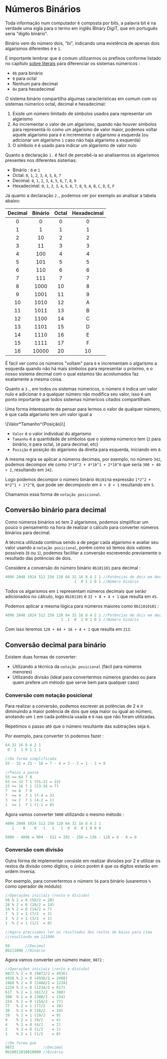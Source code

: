 # Números Binários
Toda informação num computador é composta por bits, a palavra bit é na verdade uma sigla para o termo em inglês BInary DigiT, que em português seria "digito binário".

Binário vem do número dois, "bi", indicando uma existência de apenas dois algarismos diferentes `0` e `1`.

É importante lembrar que é comum utilizarmos os prefixos conforme listado no capítulo [sobre literais](./10-literais.md) para diferenciar os sistemas númericos :
- `0b` para binário
- `0`  para octal
- Nenhum para decimal
- `0x` para hexadecimal

O sistema binário compartilha algumas características em comum com os sistemas númerico octal, decimal e hexadecimal:

1. Existe um número limitado de símbolos usados para representar um algarismo
2. Ao incrementar o valor de um algarismo, quando não houver símbolos para representá-lo como um algarismo de valor maior, podemos voltar aquele algarismo para `0` e incrementar o algarismo a esquerda (ou adicionar um algarismo `1` caso não haja algarismo a esquerda)
3. O símbolo `0` é usado para indicar um algarismo de valor nulo

Quanto a declaração `1.` é fácil de percebê-la ao analisarmos os algarismos presentes nos diferentes sistemas: 
- Binário : `0` e `1`
- Octal: `0`, `1`, `2`, `3`, `4`, `5`, `6`, `7`
- Decimal: `0`, `1`, `2`, `3`, `4`, `5`, `6`, `7`, `8`, `9`
- Hexadecimal: `0`, `1`, `2`, `3`, `4`, `5`, `6`, `7`, `8`, `9`, `A`, `B`, `C`, `D`, `E`, `F`

Já quanto a declaração `2.`, podemos ver por exemplo ao analisar a tabela abaixo:

| Decimal | Binário  | Octal  | Hexadecimal  |
| :-----: | :------: | :----: | :----------: |
| 0       | 0        | 0      | 0            |
| 1       | 1        | 1      | 1            |
| 2       | 10       | 2      | 2            |
| 3       | 11       | 3      | 3            |
| 4       | 100      | 4      | 4            |
| 5       | 101      | 5      | 5            |
| 6       | 110      | 6      | 6            |
| 7       | 111      | 7      | 7            |
| 8       | 1000     | 10     | 8            |
| 9       | 1001     | 11     | 9            |
| 10      | 1010     | 12     | A            |
| 11      | 1011     | 13     | B            |
| 12      | 1100     | 14     | C            |
| 13      | 1101     | 15     | D            |
| 14      | 1110     | 16     | E            |
| 15      | 1111     | 17     | F            |
| 16      | 10000    | 20     | 10           |

É fácil ver como os números "voltam" para `0` e incrementam o algarismo a esquerda quando não há mais símbolos para representar o próximo, e o nosso sistema decimal com o qual estamos tão acostumados faz exatamente a mesma coisa.

Quanto a `3.`, em todos os sistemas númericos, o número `0` indica um valor nulo e adicionar `0` a qualquer número não modifica seu valor, isso é um ponto importante que todos sistemas númericos citados compartilham.

Uma forma interessante de pensar para lermos o valor de qualquer número, é que cada algarismo tem um valor igual a 
    
\\[Valor*Tamanho^{Posição}\\]

- `Valor` é o valor individual do algarismo
- `Tamanho` é a quantidade de símbolos que o sistema númerico tem (`2` para binário, `8` para octal, `10` para decimal, etc)
- `Posição` é posição do algarismo da direita para esquerda, iniciando em `0`.

A mesma regra se aplicar a números decimais, por exemplo, no número `342`, podemos decompor ele como `3*10^2 + 4*10^1 + 2*10^0` que seria `300 + 40 + 2`, resultando em `342`.

Logo podemos decompor o número binário `0b101`na expressão `1*2^2 + 0*2^1 + 1*2^0`, que pode ser decomposto em `4 + 0 + 1` resultando em `5`.

Chamamos essa forma de `notação posicional`.

## Conversão binário para decimal
Como números binários só tem 2 algarismos, podemos simplificar um pouco o pensamento na hora de realizar o cálculo para converter números binários para decimal.

A técnica utilizada continua sendo a de pegar cada algarismo e avaliar seu valor usando a `notação posicional`, porém como só temos dois valores possíveis (`0` ou `1`), podemos facilitar a conversão escrevendo previamente o resultado das potências de dois.

Considere a conversão do número binário `0b101101` para decimal :  
```c
4096 2048 1024 512 256 128 64 32 16 8 4 2 1 //Potências de dois em decimal
                               1  0 1 1 0 1 //Número binário
```

Todos os algarismos em `1` representam números decimais que serão adicionados no cálculo, logo `0b101101` é `32 + 8 + 4 + 1` que resulta em `45`.

Podemos aplicar a mesma lógica para números maiores como `0b11010101` : 
```c
4096 2048 1024 512 256 128 64 32 16 8 4 2 1 //Potências de dois em decimal
                         1  1  0  1 0 1 0 1 //Número binário
```
Com isso teremos `128 + 64 + 16 + 4 + 1` que resulta em `213`.


## Conversão decimal para binário
Existem duas formas de converter:
- Utilizando a técnica da `notação posicional` (fácil para números menores)
- Utilizando divisão (ideal para convertermos números grandes ou para quem prefere um método que serve bem para qualquer caso)

### Conversão com notação posicional
Para realizar a conversão, podemos escrever as potências de 2 e ir diminuindo a maior potência de dois que seja maior ou igual ao número, anotando um `1` em cada potência usada e `0` nas que não foram utilizadas.

Repetimos o passo até que o número resultante das subtrações seja `0`.

Por exemplo, para converter `55` podemos fazer : 
```c
64 32 16 8 4 2 1
 0  1  1 0 1 1 1

//De forma simplificada
55 - 32 = 23 - 16 = 7 - 4 = 3 - 2 = 1 - 1 = 0

//Passo a passo
55 >= 64 ? 0
55 >= 32 ? 1 (55-32 = 23)
23 >= 16 ? 1 (23-16 = 7)
7  >= 8  ? 0
7  >= 4  ? 1 (7-4 = 3)
3  >= 2  ? 1 (4-2 = 1)
1  >= 1  ? 1 (1-1 = 0)
```

Agora vamos converter `5000` utilizando o mesmo método : 
```c 
4096 2048 1024 512 256 128 64 32 16 8 4 2 1
   1    0    0   1   1   1  0  0  0 1 0 0 0

5000 - 4096 = 904 - 512 = 392 - 256 = 136 - 128 = 8 - 8 = 0
```

### Conversão com divisão
Outra forma de implementar consiste em realizar divisões por 2 e utilizar os restos da divisão como digitos, o único porém é que os digitos estarão em ordem inversa.

Por exemplo, para convertermos o número `56` para binário (usaremos `%` como operador de módulo): 
```c
//Operações iniciais (resto e divisão)
56 % 2 = 0 (56/2 = 28)
28 % 2 = 0 (28/2 = 14)
14 % 2 = 0 (14/2 = 7)
7  % 2 = 1 (7/2  = 3)
3  % 2 = 1 (3/2  = 1)
1  % 2 = 1 (1/2  = 0)

//Agora precisamos ler os resultados dos restos de baixo para cima
//resultando em 111000

56       //Decimal
0b111000 //Binário
```

Agora vamos converter um número maior, `9872` : 
```c
//Operações iniciais (resto e divisão)
9872 % 2 = 0 (9872/2 = 4936)
4936 % 2 = 0 (4936/2 = 2468)
2468 % 2 = 0 (2468/2 = 1234)
1234 % 2 = 0 (1234/2 = 617)
617  % 2 = 1 (617/2  = 308)
308  % 2 = 0 (308/2  = 154)
154  % 2 = 0 (154/2  = 77)
77   % 2 = 1 (77/2   = 38)
38   % 2 = 0 (38/2   = 19)
19   % 2 = 1 (19/2   = 9)
9    % 2 = 1 (9/2    = 4)
4    % 2 = 0 (4/2    = 2)
2    % 2 = 0 (2/2    = 1)
1    % 2 = 1 (1/2    = 0)

//De forma que 
9872             //Decimal
0b10011010010000 //Binário
```